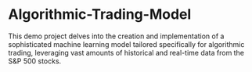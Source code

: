 # Algorithmic-Trading-Model
This demo project delves into the creation and implementation of a sophisticated machine learning model tailored specifically for algorithmic trading, leveraging vast amounts of historical and real-time data from the S&amp;P 500 stocks. 
